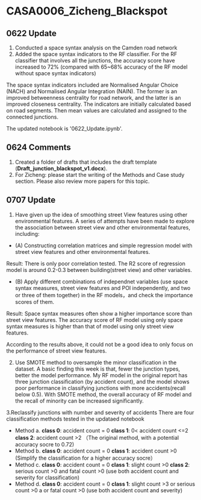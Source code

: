# CASA0006_Zicheng_Blackspot

## 0622 Update
1. Conducted a space syntax analysis on the Camden road network
2. Added the space syntax indicators to the RF classifier. For the RF classifier that involves all the junctions, the accuracy score have increased to 72% (compared with 65~68% accuracy of the RF model without space syntax indicators)

The space syntax indicators included are Normalised Angular Choice (NACH) and Normalised Angular Integration (NAIN). The former is an improved betweenness centrality for road network, and the latter is an improved closeness centrality. The indicators are initially calculated based on road segments. Then mean values are calculated and assigned to the connected junctions.

The updated notebook is '0622_Update.ipynb'.

## 0624 Comments

1. Created a folder of drafts that includes the draft template (**Draft_junction_blackspot_v1.docx**).
2. For Zicheng: please start the writing of the Methods and Case study section. Please also review more papers for this topic.


## 0707 Update
1. Have given up the idea of smoothing street View features using other environmental features.
A series of attempts have been made to explore the association between street view and other environmental features, including: 

* (A) Constructing correlation matrices and simple regression model with street view features and other environmental features.

Result: There is only poor correlation tested. The R2 score of regression model is around 0.2-0.3 between building(street view) and other variables.

* (B) Apply different combinations of independnet variables (use space syntax measures, street view features and POI independently, and two or three of them together) in the RF models，and check the importance scores of them.

Result: Space syntax measures often show a higher importance score than street view features. The accuracy score of RF model using only space syntax measures is higher than that of model using only street view features.  

According to the results above, it could not be a good idea to only focus on the performance of street view features.

2. Use SMOTE method to oversample the minor classification in the dataset.
A basic finding this week is that, fewer the junction types, better the model performance. My RF model in the original report has three junction classification (by accident count), and the model shows poor performance in classifying junctions with more accidents(recall below 0.5). With SMOTE method, the overall accuracy of RF model and the recall of minority can be increased significantly.

3.Reclassify junctions with number and severity of accidents
 There are four classification methods tested in the updataed notebook
 * Method a. **class 0**:  accident count = 0  **class 1**:  0< accident count <=2  **class 2**:  accident count >2   （The original method, with a potential accuracy socre to 0.72)
* Method b. **class 0**:  accident count = 0  **class 1**:  accident count >0    (Simplify the classification for a higher accuracy socre）
* Method c. **class 0**:  accident count = 0  **class 1**:  slight count >0  **class 2**:  serious count >0 and fatal count >0   (use both accident count and severity for classification)
* Method d. **class 0**:  accident count = 0  **class 1**:  slight count >3 or serious count >0 a or fatal count >0   (use both accident count and severity)



